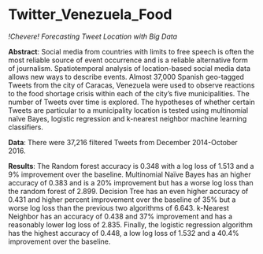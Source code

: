 # Twitter_Venezuela_Food

*!Chevere! Forecasting Tweet Location with Big Data*

__Abstract__: Social media from countries with limits to free speech is often the most reliable source of event occurrence and is a reliable alternative form of journalism. Spatiotemporal analysis of location-based social media data allows new ways to describe events. Almost 37,000 Spanish geo-tagged Tweets from the city of Caracas, Venezuela were used to observe reactions to the food shortage crisis within each of the city’s five municipalities. The number of Tweets over time is explored. The hypotheses of whether certain Tweets are particular to a municipality location is tested using multinomial naïve Bayes, logistic regression and k-nearest neighbor machine learning classifiers.

__Data__: There were 37,216 filtered Tweets from December 2014-October 2016.

__Results__: The Random forest accuracy is 0.348 with a log loss of 1.513 and a 9% improvement over the baseline. Multinomial Naïve Bayes has an higher accuracy of 0.383 and is a 20% improvement but has a worse log loss than the random forest of 2.899. Decision Tree has an even higher accuracy of 0.431 and higher percent improvement over the baseline of 35% but a worse log loss than the previous two algorithms of 6.643. k-Nearest Neighbor has an accuracy of 0.438 and 37% improvement and has a reasonably lower log loss of 2.835. Finally, the logistic regression algorithm has the highest accuracy of 0.448, a low log loss of 1.532 and a 40.4% improvement over the baseline.

